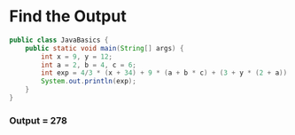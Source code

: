# Find the Output

```java
public class JavaBasics {
    public static void main(String[] args) {
        int x = 9, y = 12;
        int a = 2, b = 4, c = 6;
        int exp = 4/3 * (x + 34) + 9 * (a + b * c) + (3 + y * (2 + a)) / (a + b*y);
        System.out.println(exp);
    }
}
```
### Output = 278
